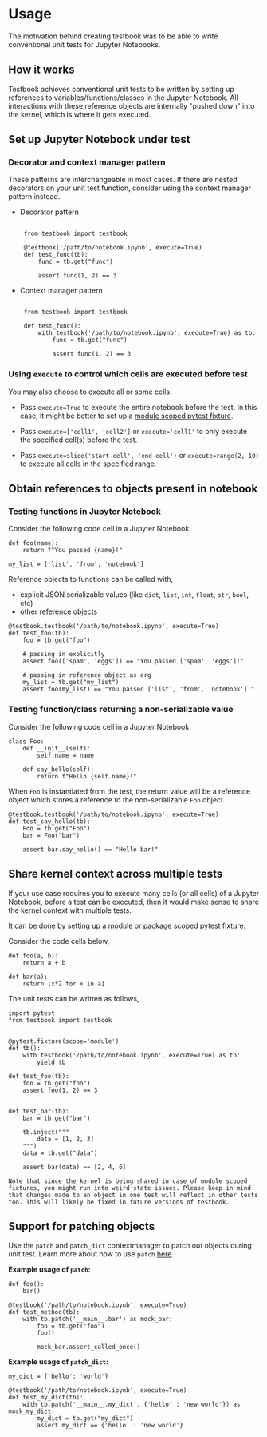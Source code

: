 # Usage

The motivation behind creating testbook was to be able to write conventional unit tests for Jupyter Notebooks.

## How it works

Testbook achieves conventional unit tests to be written by setting up references to variables/functions/classes in the Jupyter Notebook. All interactions with these reference objects are internally "pushed down" into the kernel, which is where it gets executed.

## Set up Jupyter Notebook under test

### Decorator and context manager pattern

These patterns are interchangeable in most cases. If there are nested decorators on your unit test function, consider using the context manager pattern instead.

- Decorator pattern

  ```{code-block} python

   from testbook import testbook

   @testbook('/path/to/notebook.ipynb', execute=True)
   def test_func(tb):
       func = tb.get("func")

       assert func(1, 2) == 3
  ```

- Context manager pattern

  ```{code-block} python

   from testbook import testbook

   def test_func():
       with testbook('/path/to/notebook.ipynb', execute=True) as tb:
           func = tb.get("func")

           assert func(1, 2) == 3
  ```

### Using `execute` to control which cells are executed before test

You may also choose to execute all or some cells:

- Pass `execute=True` to execute the entire notebook before the test. In this case, it might be better to set up a [module scoped pytest fixture](#share-kernel-context-across-multiple-tests).

- Pass `execute=['cell1', 'cell2']` or `execute='cell1'` to only execute the specified cell(s) before the test.

- Pass `execute=slice('start-cell', 'end-cell')` or `execute=range(2, 10)` to execute all cells in the specified range.

## Obtain references to objects present in notebook

### Testing functions in Jupyter Notebook

Consider the following code cell in a Jupyter Notebook:

```{code-block} python
def foo(name):
    return f"You passed {name}!"

my_list = ['list', 'from', 'notebook']
```

Reference objects to functions can be called with,

- explicit JSON serializable values (like `dict`, `list`, `int`, `float`, `str`, `bool`, etc)
- other reference objects

```{code-block} python
@testbook.testbook('/path/to/notebook.ipynb', execute=True)
def test_foo(tb):
    foo = tb.get("foo")

    # passing in explicitly
    assert foo(['spam', 'eggs']) == "You passed ['spam', 'eggs']!"

    # passing in reference object as arg
    my_list = tb.get("my_list")
    assert foo(my_list) == "You passed ['list', 'from', 'notebook']!"
```

### Testing function/class returning a non-serializable value

Consider the following code cell in a Jupyter Notebook:

```{code-block} python
class Foo:
    def __init__(self):
        self.name = name

    def say_hello(self):
        return f"Hello {self.name}!"
```

When `Foo` is instantiated from the test, the return value will be a reference object which stores a reference to the non-serializable `Foo` object.

```{code-block} python
@testbook.testbook('/path/to/notebook.ipynb', execute=True)
def test_say_hello(tb):
    Foo = tb.get("Foo")
    bar = Foo("bar")

    assert bar.say_hello() == "Hello bar!"
```

## Share kernel context across multiple tests

If your use case requires you to execute many cells (or all cells) of a Jupyter Notebook, before a test can be executed, then it would make sense to share the kernel context with multiple tests.

It can be done by setting up a [module or package scoped pytest fixture][fixture].

Consider the code cells below,

```{code-block} python
def foo(a, b):
    return a + b
```

```{code-block} python
def bar(a):
    return [x*2 for x in a]
```

The unit tests can be written as follows,

```{code-block} python
import pytest
from testbook import testbook


@pytest.fixture(scope='module')
def tb():
    with testbook('/path/to/notebook.ipynb', execute=True) as tb:
        yield tb

def test_foo(tb):
    foo = tb.get("foo")
    assert foo(1, 2) == 3


def test_bar(tb):
    bar = tb.get("bar")

    tb.inject("""
        data = [1, 2, 3]
    """)
    data = tb.get("data")

    assert bar(data) == [2, 4, 6]
```

```{warning}
Note that since the kernel is being shared in case of module scoped fixtures, you might run into weird state issues. Please keep in mind that changes made to an object in one test will reflect in other tests too. This will likely be fixed in future versions of testbook.
```

## Support for patching objects

Use the `patch` and `patch_dict` contextmanager to patch out objects during unit test. Learn more about how to use `patch` [here](https://docs.python.org/3/library/unittest.mock.html#unittest.mock.patch).

**Example usage of `patch`:**

```{code-block} python
def foo():
    bar()
```

```{code-block} python
@testbook('/path/to/notebook.ipynb', execute=True)
def test_method(tb):
    with tb.patch('__main__.bar') as mock_bar:
        foo = tb.get("foo")
        foo()

        mock_bar.assert_called_once()
```

**Example usage of `patch_dict`:**

```{code-block} python
my_dict = {'hello': 'world'}
```

```{code-block} python
@testbook('/path/to/notebook.ipynb', execute=True)
def test_my_dict(tb):
    with tb.patch('__main__.my_dict', {'hello' : 'new world'}) as mock_my_dict:
        my_dict = tb.get("my_dict")
        assert my_dict == {'hello' : 'new world'}

```

[fixture]: https://docs.pytest.org/en/stable/fixture.html#scope-sharing-a-fixture-instance-across-tests-in-a-class-module-or-session
